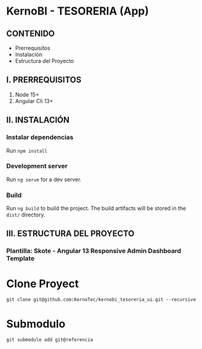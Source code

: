 # KernoBI - TESORERIA (App)
## CONTENIDO

- Prerrequisitos
- Instalación
- Estructura del Proyecto

## I. PRERREQUISITOS
1. Node 15+
2. Angular Cli 13+

## II. INSTALACIÓN
### Instalar dependencias
Run `npm install`
### Development server
Run `ng serve` for a dev server.
### Build
Run `ng build` to build the project. The build artifacts will be stored in the `dist/` directory.

## III. ESTRUCTURA DEL PROYECTO

### Plantilla: Skote -  Angular 13 Responsive Admin Dashboard Template

# Clone Proyect 
```
git clone git@github.com:KernoTec/kernobi_tesoreria_ui.git --recursive
```

# Submodulo
```
git submodule add git@referencia
```

